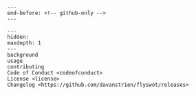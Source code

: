 ```{include} ../README.md
---
end-before: <!-- github-only -->
---
```

[license]: license
[contributor guide]: contributing
[command-line reference]: usage

```{toctree}
---
hidden:
maxdepth: 1
---
background
usage
contributing
Code of Conduct <codeofconduct>
License <license>
Changelog <https://github.com/davanstrien/flyswot/releases>
```
